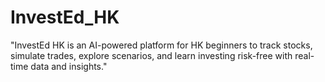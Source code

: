 # InvestEd_HK
"InvestEd HK is an AI-powered platform for HK beginners to track stocks, simulate trades, explore scenarios, and learn investing risk-free with real-time data and insights."

